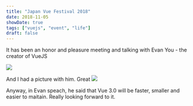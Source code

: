 ```yaml
---
title: "Japan Vue Festival 2018"
date: 2018-11-05
showDate: true
tags: ["vuejs", "event", "life"]
draft: false
---
```


It has been an honor and pleasure meeting and talking with Evan You - the creator of VueJS

![](https://i.imgur.com/iP1n3Z5.jpg)

And I had a picture with him. Great
![](https://i.imgur.com/Ogwmn4T.jpg)

Anyway, in Evan speach, he said that Vue 3.0 will be faster, smaller and easier to maitain. Really looking forward to it.
